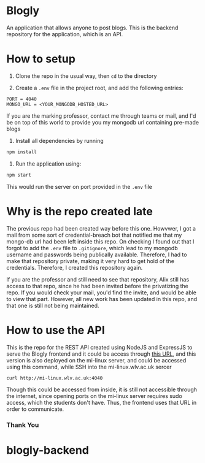 # Blogly

An application that allows anyone to post blogs. This is the backend repository for the application, which is an API.

# How to setup

1. Clone the repo in the usual way, then `cd` to the directory

1. Create a `.env` file in the project root, and add the following entries:

```config
PORT = 4040
MONGO_URL = <YOUR_MONGODB_HOSTED_URL>
```

If you are the marking professor, contact me through teams or mail, and I'd be on top of this world to provide you my mongodb url containing pre-made blogs

1. Install all dependencies by running

```bash
npm install
```

1. Run the application using:

```bash
npm start
```

This would run the server on port provided in the `.env` file

# Why is the repo created late

The previous repo had been created way before this one. Howvwer, I got a mail from some sort of credential-breach bot that notified me that my mongo-db url had been left inside this repo. On checking I found out that I forgot to add the `.env` file to `.gitignore`, which lead to my mongodb username and passwords being publically available. Therefore, I had to make that repository private, making it very hard to get hold of the credentials. Therefore, I created this repository again.

If you are the professor and still need to see that repository, Alix still has access to that repo, since he had been invited before the privatizing the repo. If you would check your mail, you'd find the invite, and would be able to view that part. However, all new work has been updated in this repo, and that one is still not being maintained.

# How to use the API

This is the repo for the REST API created using NodeJS and ExpressJS to serve the Blogly frontend and it could be access through [this URL](http://143.244.136.44:4040/), and this version is also deployed on the mi-linux server, and could be accessed using this command, while SSH into the mi-linux.wlv.ac.uk sercer

```bash
curl http://mi-linux.wlv.ac.uk:4040
```

Though this could be accessed from inside, it is still not accessible through the internet, since opening ports on the mi-linux server requires sudo access, which the students don't have. Thus, the frontend uses that URL in order to communicate.

### Thank You
# blogly-backend
